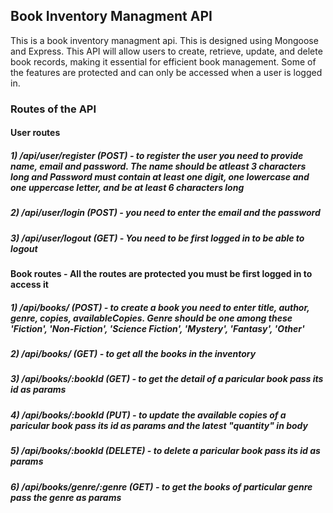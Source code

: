 ##  Book Inventory Managment API

This is a book inventory managment api.
This is designed using Mongoose and Express. This API will allow users to create, retrieve, update, and delete book records, making it essential for efficient book management.
Some of the features are protected and can only be accessed when a user is logged in.

### Routes of the API

#### User routes
##### 1) /api/user/register (POST) - to register the user you need to provide name, email and password. The name should be atleast 3 characters long and Password must contain at least one digit, one lowercase and one uppercase letter, and be at least 6 characters long
##### 2) /api/user/login (POST) - you need to enter the email and the password
##### 3) /api/user/logout (GET) - You need to be first logged in to be able to logout


#### Book routes - All the routes are protected you must be first logged in to access it
##### 1) /api/books/ (POST) - to create a book you need to enter title, author, genre, copies, availableCopies. Genre should be one among these 'Fiction', 'Non-Fiction', 'Science Fiction', 'Mystery', 'Fantasy', 'Other'
##### 2) /api/books/ (GET) - to get all the books in the inventory
##### 3) /api/books/:bookId (GET) - to get the detail of a paricular book pass its id as params
##### 4) /api/books/:bookId (PUT) - to update the available copies of a paricular book pass its id as params and the latest "quantity" in body
##### 5) /api/books/:bookId (DELETE) - to delete a paricular book pass its id as params
##### 6) /api/books/genre/:genre (GET) - to get the books of particular genre pass the genre as params

